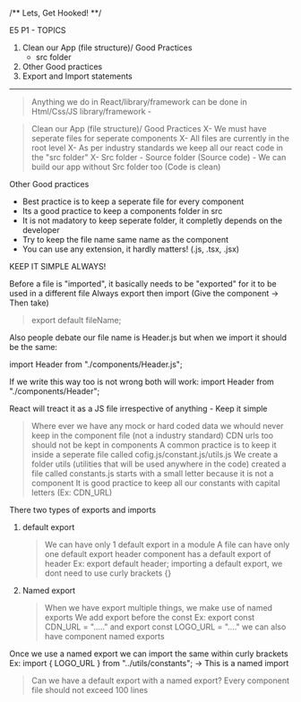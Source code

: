 /** Lets, Get Hooked! **/

E5 P1 - TOPICS

1. Clean our App (file structure)/ Good Practices
   - src folder
2. Other Good practices
3. Export and Import statements

---

> Anything we do in React/library/framework can be done in Html/Css/JS
> library/framework -

> Clean our App (file structure)/ Good Practices
> X- We must have seperate files for seperate components
> X- All files are currently in the root level
> X- As per industry standards we keep all our react code in the "src folder"
> X- Src folder - Source folder (Source code) - We can build our app without Src folder too (Code is clean)

Other Good practices

- Best practice is to keep a seperate file for every component
- Its a good practice to keep a components folder in src
- It is not madatory to keep seperate folder, it completly depends on the developer
- Try to keep the file name same name as the component
- You can use any extension, it hardly matters! (.js, .tsx, .jsx)

KEEP IT SIMPLE ALWAYS!

Before a file is "imported", it basically needs to be "exported" for it to be used in a different file
Always export then import (Give the component -> Then take)

> export default fileName;

Also people debate our file name is Header.js but when we import it should be the same:

import Header from "./components/Header.js";

If we write this way too is not wrong both will work:
import Header from "./components/Header";

React will treact it as a JS file irrespective of anything - Keep it simple

> Where ever we have any mock or hard coded data we whould never keep in the component file (not a industry standard)
> CDN urls too should not be kept in components
> A common practice is to keep it inside a seperate file called cofig.js/constant.js/utils.js
> We create a folder utils (utilities that will be used anywhere in the code)
> created a file called constants.js starts with a small letter because it is not a component
> It is good practice to keep all our constants with capital letters (Ex: CDN_URL)

There two types of exports and imports

1. default export

   > We can have only 1 default export in a module
   > A file can have only one default export
   > header component has a default export of header
   > Ex: export default header;
   > importing a default export, we dont need to use curly brackets {}

2. Named export

   > When we have export multiple things, we make use of named exports
   > We add export before the const
   > Ex: export const CDN_URL = "....." and export const LOGO_URL = "...."
   > we can also have component named exports

Once we use a named export we can import the same within curly brackets
Ex: import { LOGO_URL } from "../utils/constants"; -> This is a named import

> Can we have a default export with a named export?
> Every component file should not exceed 100 lines
